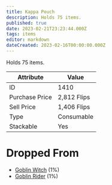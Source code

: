 ```yaml
---
title: Kappa Pouch
description: Holds 75 items.
published: true
date: 2023-02-21T23:23:44.000Z
tags: items
editor: markdown
dateCreated: 2023-02-16T00:00:00.000Z
---
```


Holds 75 items.

|Attribute|Value|
|-|-|
|ID|1410|
|Purchase Price|2,812 Flips|
|Sell Price|1,406 Flips|
|Type|Consumable|
|Stackable|Yes|


# Dropped From
 * [Goblin Witch](/monsters/goblin-witch.md) (1%)
 * [Goblin Rider](/monsters/goblin-rider.md) (1%)
